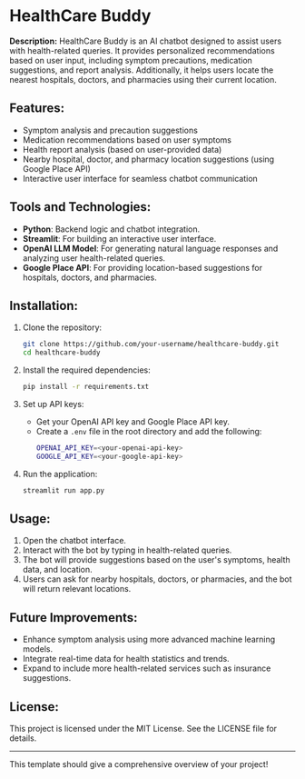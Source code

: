 # HealthCare Buddy

**Description:**
HealthCare Buddy is an AI chatbot designed to assist users with health-related queries. It provides personalized recommendations based on user input, including symptom precautions, medication suggestions, and report analysis. Additionally, it helps users locate the nearest hospitals, doctors, and pharmacies using their current location.

## Features:
- Symptom analysis and precaution suggestions
- Medication recommendations based on user symptoms
- Health report analysis (based on user-provided data)
- Nearby hospital, doctor, and pharmacy location suggestions (using Google Place API)
- Interactive user interface for seamless chatbot communication

## Tools and Technologies:
- **Python**: Backend logic and chatbot integration.
- **Streamlit**: For building an interactive user interface.
- **OpenAI LLM Model**: For generating natural language responses and analyzing user health-related queries.
- **Google Place API**: For providing location-based suggestions for hospitals, doctors, and pharmacies.

## Installation:

1. Clone the repository:
   ```bash
   git clone https://github.com/your-username/healthcare-buddy.git
   cd healthcare-buddy
   ```

2. Install the required dependencies:
   ```bash
   pip install -r requirements.txt
   ```

3. Set up API keys:
   - Get your OpenAI API key and Google Place API key.
   - Create a `.env` file in the root directory and add the following:
     ```bash
     OPENAI_API_KEY=<your-openai-api-key>
     GOOGLE_API_KEY=<your-google-api-key>
     ```

4. Run the application:
   ```bash
   streamlit run app.py
   ```

## Usage:
1. Open the chatbot interface.
2. Interact with the bot by typing in health-related queries.
3. The bot will provide suggestions based on the user's symptoms, health data, and location.
4. Users can ask for nearby hospitals, doctors, or pharmacies, and the bot will return relevant locations.

## Future Improvements:
- Enhance symptom analysis using more advanced machine learning models.
- Integrate real-time data for health statistics and trends.
- Expand to include more health-related services such as insurance suggestions.

## License:
This project is licensed under the MIT License. See the LICENSE file for details.

---

This template should give a comprehensive overview of your project!
